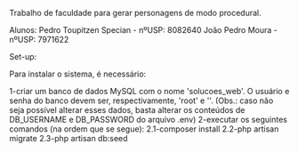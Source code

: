 Trabalho de faculdade para gerar personagens de modo procedural.

Alunos:
Pedro Toupitzen Specian - nºUSP: 8082640
João Pedro Moura - nºUSP: 7971622

Set-up:

Para instalar o sistema, é necessário:

1-criar um banco de dados MySQL com o nome 'solucoes_web'. O usuário e senha do banco devem ser, respectivamente, 'root' e ''. (Obs.: caso não seja possível alterar esses dados, basta alterar os conteúdos de DB_USERNAME e DB_PASSWORD do arquivo .env)
2-executar os seguintes comandos (na ordem que se segue):
2.1-composer install
2.2-php artisan migrate
2.3-php artisan db:seed